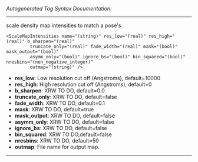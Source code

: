 _Autogenerated Tag Syntax Documentation:_

---
scale density map intensities to match a pose's

```
<ScaleMapIntensities name="(string)" res_low="(real)" res_high="(real)" b_sharpen="(real)"
         truncate_only="(real)" fade_width="(real)" mask="(bool)" mask_output="(bool)"
         asymm_only="(bool)" ignore_bs="(bool)" bin_squared="(bool)" nresbins="(non_negative_integer)"
         outmap="(string)" />
```

-   **res_low**: Low resolution cut off (Angstroms), default=10000
-   **res_high**: High resolution cut off (Angstroms), default=0
-   **b_sharpen**: XRW TO DO, default=0.0
-   **truncate_only**: XRW TO DO, default=false
-   **fade_width**: XRW TO DO, default=0.1
-   **mask**: XRW TO DO, default=true
-   **mask_output**: XRW TO DO, default=false
-   **asymm_only**: XRW TO DO, default=false
-   **ignore_bs**: XRW TO DO, default=false
-   **bin_squared**: XRW TO DO,default=false
-   **nresbins**: XRW TO DO, default=50
-   **outmap**: File name for output map.

---
